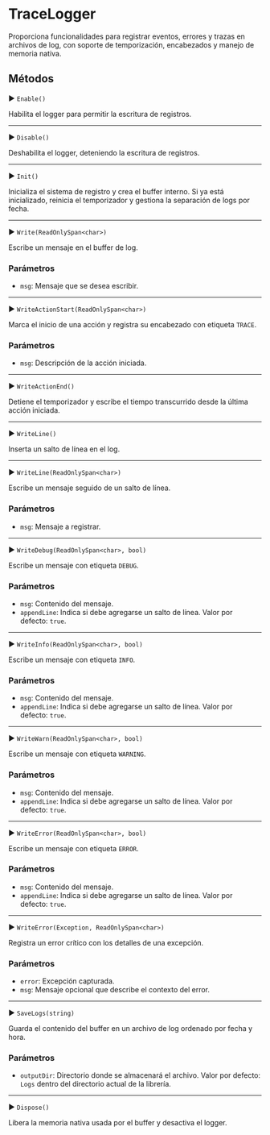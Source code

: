 # TraceLogger

Proporciona funcionalidades para registrar eventos, errores y trazas en archivos de log, con soporte de temporización, encabezados y manejo de memoria nativa.

## Métodos

▶ `Enable()`

Habilita el logger para permitir la escritura de registros.

---

▶ `Disable()`

Deshabilita el logger, deteniendo la escritura de registros.

---

▶ `Init()`

Inicializa el sistema de registro y crea el buffer interno.
Si ya está inicializado, reinicia el temporizador y gestiona la separación de logs por fecha.

---

▶ `Write(ReadOnlySpan<char>)`

Escribe un mensaje en el buffer de log.

### Parámetros

* `msg`: Mensaje que se desea escribir.

---

▶ `WriteActionStart(ReadOnlySpan<char>)`

Marca el inicio de una acción y registra su encabezado con etiqueta `TRACE`.

### Parámetros

* `msg`: Descripción de la acción iniciada.

---

▶ `WriteActionEnd()`

Detiene el temporizador y escribe el tiempo transcurrido desde la última acción iniciada.

---

▶ `WriteLine()`

Inserta un salto de línea en el log.

---

▶ `WriteLine(ReadOnlySpan<char>)`

Escribe un mensaje seguido de un salto de línea.

### Parámetros

* `msg`: Mensaje a registrar.

---

▶ `WriteDebug(ReadOnlySpan<char>, bool)`

Escribe un mensaje con etiqueta `DEBUG`.

### Parámetros

* `msg`: Contenido del mensaje.
* `appendLine`: Indica si debe agregarse un salto de línea. Valor por defecto: `true`.

---

▶ `WriteInfo(ReadOnlySpan<char>, bool)`

Escribe un mensaje con etiqueta `INFO`.

### Parámetros

* `msg`: Contenido del mensaje.
* `appendLine`: Indica si debe agregarse un salto de línea. Valor por defecto: `true`.

---

▶ `WriteWarn(ReadOnlySpan<char>, bool)`

Escribe un mensaje con etiqueta `WARNING`.

### Parámetros

* `msg`: Contenido del mensaje.
* `appendLine`: Indica si debe agregarse un salto de línea. Valor por defecto: `true`.

---

▶ `WriteError(ReadOnlySpan<char>, bool)`

Escribe un mensaje con etiqueta `ERROR`.

### Parámetros

* `msg`: Contenido del mensaje.
* `appendLine`: Indica si debe agregarse un salto de línea. Valor por defecto: `true`.

---

▶ `WriteError(Exception, ReadOnlySpan<char>)`

Registra un error crítico con los detalles de una excepción.

### Parámetros

* `error`: Excepción capturada.
* `msg`: Mensaje opcional que describe el contexto del error.

---

▶ `SaveLogs(string)`

Guarda el contenido del buffer en un archivo de log ordenado por fecha y hora.

### Parámetros

* `outputDir`: Directorio donde se almacenará el archivo. Valor por defecto: `Logs` dentro del directorio actual de la librería.

---

▶ `Dispose()`

Libera la memoria nativa usada por el buffer y desactiva el logger.
